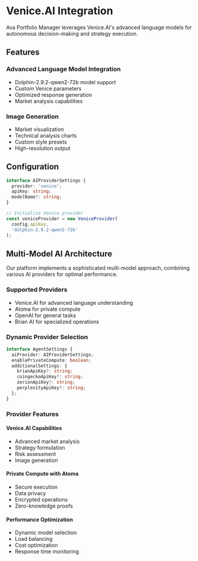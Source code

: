 # Venice.AI Integration

Ava Portfolio Manager leverages Venice.AI's advanced language models for autonomous decision-making and strategy execution.

## Features

### Advanced Language Model Integration
- Dolphin-2.9.2-qwen2-72b model support
- Custom Venice parameters
- Optimized response generation
- Market analysis capabilities

### Image Generation
- Market visualization
- Technical analysis charts
- Custom style presets
- High-resolution output

## Configuration

```typescript
interface AIProviderSettings {
  provider: 'venice';
  apiKey: string;
  modelName?: string;
}

// Initialize Venice provider
const veniceProvider = new VeniceProvider(
  config.apiKey,
  'dolphin-2.9.2-qwen2-72b'
);
```

## Multi-Model AI Architecture

Our platform implements a sophisticated multi-model approach, combining various AI providers for optimal performance.

### Supported Providers
- Venice.AI for advanced language understanding
- Atoma for private compute
- OpenAI for general tasks
- Brian AI for specialized operations

### Dynamic Provider Selection

```typescript
interface AgentSettings {
  aiProvider: AIProviderSettings;
  enablePrivateCompute: boolean;
  additionalSettings: {
    brianApiKey?: string;
    coingeckoApiKey?: string;
    zerionApiKey?: string;
    perplexityApiKey?: string;
  };
}
```

### Provider Features

#### Venice.AI Capabilities
- Advanced market analysis
- Strategy formulation
- Risk assessment
- Image generation

#### Private Compute with Atoma
- Secure execution
- Data privacy
- Encrypted operations
- Zero-knowledge proofs

#### Performance Optimization
- Dynamic model selection
- Load balancing
- Cost optimization
- Response time monitoring

